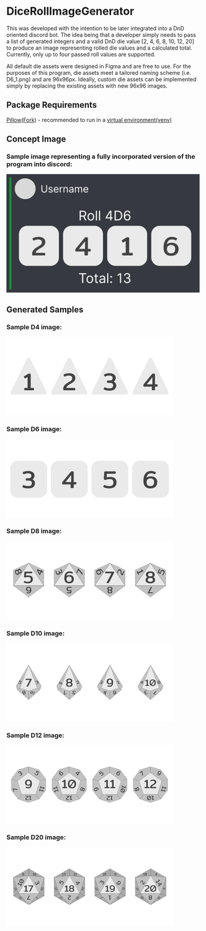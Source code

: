 # DiceRollImageGenerator
This was developed with the intention to be later integrated into a DnD oriented discord bot. The idea being that a developer simply needs to pass a list of generated integers and a valid DnD die value [2, 4, 6, 8, 10, 12, 20] to produce an image representing rolled die values and a calculated total. Currently, only up to four passed roll values are supported.

All default die assets were designed in Figma and are free to use. For the purposes of this program, die assets meet a tailored naming scheme (i.e. D6_1.png) and are 96x96px. Ideally, custom die assets can be implemented simply by replacing the existing assets with new 96x96 images.

## Package Requirements
[Pillow(Fork)](https://pillow.readthedocs.io/en/stable/installation.html) - recommended to run in a [virtual environment(venv)](https://docs.python.org/3/library/venv.html)

## Concept Image
### Sample image representing a fully incorporated version of the program into discord:
![Discord Sample](.readme/Sample.png)

## Generated Samples
### Sample D4 image:
![D4 Concept Image](.readme/conceptD4.png)

### Sample D6 image:
![D6 Concept Image](.readme/conceptD6.png)

### Sample D8 image:
![D8 Concept Image](.readme/conceptD8.png)

### Sample D10 image:
![D10 Concept Image](.readme/conceptD10.png)

### Sample D12 image:
![D12 Concept Image](.readme/conceptD12.png)

### Sample D20 image:
![D20 Concept Image](.readme/conceptD20.png)
